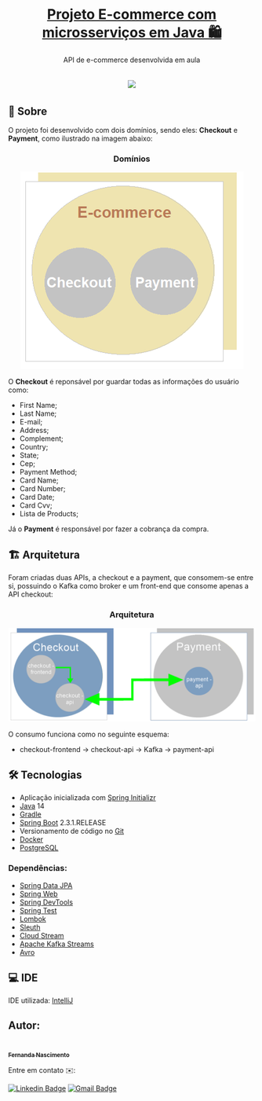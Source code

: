 <h1 align="center">
    <a href="https://github.com/Fernanda1701/e-commerce-project">Projeto E-commerce com microsserviços em Java 🛍️</a>
</h1>
<p align="center">API de e-commerce desenvolvida em aula</p>

<h2 align="center">
<img src="https://img.shields.io/static/v1?label=Status:&message=Completo ✅&color=32CD32&style=for-the-badge&logo=ghost"/>
</h2>


## 💎 Sobre

O projeto foi desenvolvido com dois domínios, sendo eles: <b>Checkout</b> e <b>Payment</b>, como ilustrado na imagem abaixo:

<h3 align="center">Domínios</h3>

<p align="center">
  <img alt="Domínios" title="Domínios" src="./assets/dominios.png" />
</p>

O <b>Checkout</b> é reponsável por guardar todas as informações do usuário como:

- First Name;
- Last Name;
- E-mail;
- Address;
- Complement;
- Country;
- State;
- Cep;
- Payment Method;
- Card Name;
- Card Number;
- Card Date;
- Card Cvv;
- Lista de Products;

Já o <b>Payment</b> é responsável por fazer a cobrança da compra.


## 🏗️ Arquitetura

Foram criadas duas APIs, a checkout e a payment, que consomem-se entre si, possuindo o Kafka como broker e um front-end que consome apenas a API checkout:

<h3 align="center">Arquitetura</h3>

<p align="center">
  <img alt="Arquitetura" title="Arquitetura" src="./assets/arquitetura.png" />
</p>

O consumo funciona como no seguinte esquema:

- checkout-frontend → checkout-api → Kafka → payment-api


## 🛠 Tecnologias
 
- Aplicação inicializada com [Spring Initializr](https://start.spring.io/)
- [Java](https://www.java.com/) 14
- [Gradle](https://gradle.org)
- [Spring Boot](https://spring.io/projects/spring-boot) 2.3.1.RELEASE
- Versionamento de código no [Git](https://git-scm.com/)
- [Docker](https://www.docker.com/)
- [PostgreSQL](https://www.postgresql.org/)

### Dependências:

- [Spring Data JPA](https://spring.io/projects/spring-data-jpa)
- [Spring Web](https://docs.spring.io/spring-framework/docs/current/reference/html/web.html#spring-web)
- [Spring DevTools](https://docs.spring.io/spring-boot/docs/1.5.16.RELEASE/reference/html/using-boot-devtools.html)
- [Spring Test](https://docs.spring.io/spring-framework/docs/current/reference/html/testing.html)
- [Lombok](https://projectlombok.org/)
- [Sleuth](https://spring.io/projects/spring-cloud-sleuth) 
- [Cloud Stream](https://spring.io/projects/spring-cloud-stream)
- [Apache Kafka Streams](https://kafka.apache.org/documentation/streams/)
- [Avro](https://avro.apache.org/)

## 💻 IDE

IDE utilizada: [IntelliJ](https://www.jetbrains.com/pt-br/idea/)

## Autor:

<a href="https://github.com/Fernanda1701">
 <img style="border-radius: 50%;" src="https://avatars.githubusercontent.com/Fernanda1701" width="80px;" alt=""/>
 <br />
 <sub><b>Fernanda Nascimento</b></sub></a> <a href="https://github.com/Fernanda1701"></a>

Entre em contato ✉️:

[![Linkedin Badge](https://img.shields.io/badge/-Fernanda-blue??style=plastic&logo=Linkedin&logoColor=white&link=https://www.linkedin.com/in/fnasci/)](https://www.linkedin.com/in/fnasci/)
[![Gmail Badge](https://img.shields.io/badge/-fnasci.1701@gmail.com-c14438?style=plastic&logo=Gmail&logoColor=white&link=mailto:fnasci.1701@gmail.com)](mailto:fnasci.1701@gmail.com)
